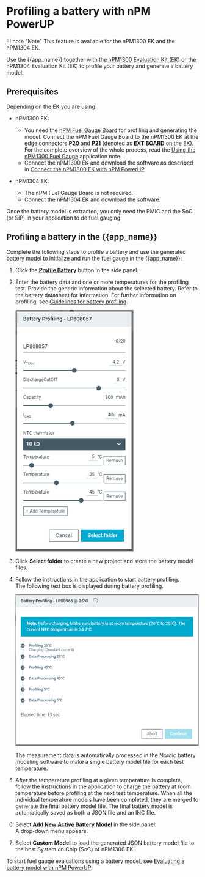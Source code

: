 # Profiling a battery with nPM PowerUP

!!! note "Note"
     This feature is available for the nPM1300 EK and the nPM1304 EK.

Use the {{app_name}} together with the [nPM1300 Evaluation Kit (EK)](https://docs.nordicsemi.com/bundle/ug_npm1300_ek/page/UG/nPM1300_EK/intro.html) or the nPM1304 Evaluation Kit (EK) to profile your battery and generate a battery model.

## Prerequisites

Depending on the EK you are using:

* nPM1300 EK:

    * You need the [nPM Fuel Gauge Board](https://docs.nordicsemi.com/bundle/ug_npm_fuel_gauge/page/UG/nPM_fuel_gauge/intro.html) for profiling and generating the model. Connect the nPM Fuel Gauge Board to the nPM1300 EK at the edge connectors **P20** and **P21** (denoted as **EXT BOARD** on the EK). For the complete overview of the whole process, read the [Using the nPM1300 Fuel Gauge](https://docs.nordicsemi.com/bundle/nan_045/page/APP/nan_045/intro.html) application note.
    * Connect the nPM1300 EK and download the software as described in [Connect the nPM1300 EK with nPM PowerUP](https://docs.nordicsemi.com/bundle/ug_npm1300_ek/page/UG/nPM1300_EK/use_ek_power_up.html).

* nPM1304 EK:

    * The nPM Fuel Gauge Board is not required.
    * Connect the nPM1304 EK and download the software.

Once the battery model is extracted, you only need the PMIC and the SoC (or SiP) in your application to do fuel gauging.

## Profiling a battery in the {{app_name}}

Complete the following steps to profile a battery and use the generated battery model to initialize and run the fuel gauge in the {{app_name}}:

1. Click the [**Profile Battery**](overview.md#actions) button in the side panel.
1. Enter the battery data and one or more temperatures for the profiling test. Provide the generic information about the selected battery. Refer to the battery datasheet for information. For further information on profiling, see [Guidelines for battery profiling](profiling_guidelines.md).

    ![Profile Battery test configuration](./screenshots/battery_profiling.PNG "Profile Battery test configuration")

1. Click **Select folder** to create a new project and store the battery model files.
1. Follow the instructions in the application to start battery profiling.</br>
   The following text box is displayed during battery profiling.

    ![Battery profiling ongoing](./screenshots/battery_profiling_ongoing.PNG "Battery profiling ongoing")

    The measurement data is automatically processed in the Nordic battery modeling software to make a single battery model file for each test temperature.

1. After the temperature profiling at a given temperature is complete, follow the instructions in the application to charge the battery at room temperature before profiling at the next test temperature. When all the individual temperature models have been completed, they are merged to generate the final battery model file. The final battery model is automatically saved as both a JSON file and an INC file.
1. Select [**Add New Active Battery Model**](./overview.md#npm1300-and-nPM1304-fuel-gauge) in the side panel.</br>
   A drop-down menu appears.
1. Select **Custom Model** to load the generated JSON battery model file to the host System on Chip (SoC) of nPM1300 EK.

To start fuel gauge evaluations using a battery model, see [Evaluating a battery model with nPM PowerUP](evaluating_battery.md).

